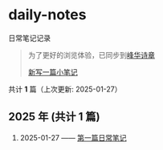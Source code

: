 # daily-notes

日常笔记记录

> 为了更好的浏览体验，已同步到[峰华诗章]()
>
> [新写一篇小笔记](https://github.com/LiXiuFengV1/Daily-Notes/issues/new)

共计 **1** 篇（上次更新: 2025-01-27）

## 2025 年 (共计 1 篇)

1. 2025-01-27 —— [第一篇日常笔记](https://github.com/LiXiuFengV1/Daily-Notes/issues/2)
